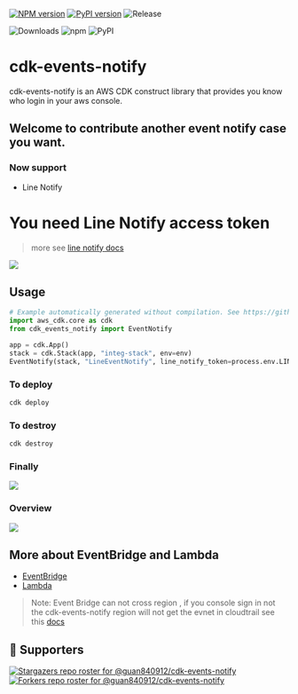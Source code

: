 [![NPM version](https://badge.fury.io/js/cdk-events-notify.svg)](https://badge.fury.io/js/cdk-events-notify)
[![PyPI version](https://badge.fury.io/py/cdk-events-notify.svg)](https://badge.fury.io/py/cdk-events-notify)
![Release](https://github.com/guan840912/cdk-s3bucket/workflows/Release/badge.svg)

![Downloads](https://img.shields.io/badge/-DOWNLOADS:-brightgreen?color=gray)
![npm](https://img.shields.io/npm/dt/cdk-events-notify?label=npm&color=orange)
![PyPI](https://img.shields.io/pypi/dm/cdk-events-notify?label=pypi&color=blue)

# cdk-events-notify

cdk-events-notify is an AWS CDK construct library that provides you know who login in your aws console.

## Welcome to contribute another event notify case you want.

### Now support

* Line Notify

# You need Line Notify access token

> more see [line notify docs](https://notify-bot.line.me/doc/en/)

![](./images/access-token.png)

## Usage

```python
# Example automatically generated without compilation. See https://github.com/aws/jsii/issues/826
import aws_cdk.core as cdk
from cdk_events_notify import EventNotify

app = cdk.App()
stack = cdk.Stack(app, "integ-stack", env=env)
EventNotify(stack, "LineEventNotify", line_notify_token=process.env.LINE_NOTIFY_TOKEN)
```

### To deploy

```bash
cdk deploy
```

### To destroy

```bash
cdk destroy
```

### Finally

![](./images/line-chat.jpg)

### Overview

![](./images/overview.png)

## More about EventBridge and Lambda

* [EventBridge](https://docs.aws.amazon.com/eventbridge/latest/userguide/aws-events.html)
* [Lambda](https://docs.aws.amazon.com/lambda/latest/dg/welcome.html)

> Note: Event Bridge can not cross region , if you console sign in not the cdk-events-notify region will not get the evnet in cloudtrail see this [docs](https://docs.aws.amazon.com/IAM/latest/UserGuide/cloudtrail-integration.html#cloudtrail-integration_signin-regions)

## :clap:  Supporters

[![Stargazers repo roster for @guan840912/cdk-events-notify](https://reporoster.com/stars/guan840912/cdk-events-notify)](https://github.com/guan840912/cdk-events-notify/stargazers)
[![Forkers repo roster for @guan840912/cdk-events-notify](https://reporoster.com/forks/guan840912/cdk-events-notify)](https://github.com/guan840912/cdk-events-notify/network/members)
